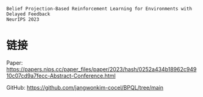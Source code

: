 ```
Belief Projection-Based Reinforcement Learning for Environments with Delayed Feedback
NeurIPS 2023
```

# 链接

Paper: https://papers.nips.cc/paper_files/paper/2023/hash/0252a434b18962c94910c07cd9a7fecc-Abstract-Conference.html

GitHub: https://github.com/jangwonkim-cocel/BPQL/tree/main